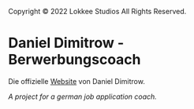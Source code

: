 Copyright &copy; 2022 Lokkee Studios All Rights Reserved.

# Daniel Dimitrow - Berwerbungscoach

Die offizielle [Website](https://danieldimitrow.de) von Daniel Dimitrow.

*A project for a german job application coach.*
